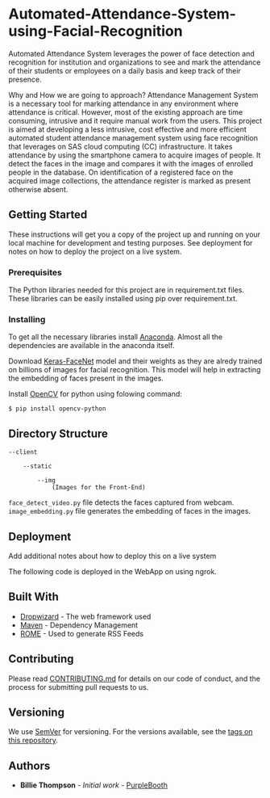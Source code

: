 # Automated-Attendance-System-using-Facial-Recognition

Automated Attendance System leverages the power of face detection and recognition for institution and organizations to see and mark the attendance of their students or employees on a daily basis and keep track of their presence.

Why and How we are going to approach?
Attendance Management System is a necessary tool for marking attendance in any environment where attendance is critical. However, most of the existing approach are time consuming, intrusive and it require manual work from the users. This project is aimed at developing a less intrusive, cost effective and more efficient automated student attendance management system using face recognition that leverages on SAS cloud computing (CC) infrastructure. It takes attendance by using the smartphone camera to acquire images of people. It detect the faces in the image and compares it with the images of enrolled people in the database. On identification of a registered face on the acquired image collections, the attendance register is marked as present otherwise absent.

## Getting Started

These instructions will get you a copy of the project up and running on your local machine for development and testing purposes. See deployment for notes on how to deploy the project on a live system.

### Prerequisites

The Python libraries needed for this project are in requirement.txt files. These libraries can be easily installed using pip over requirement.txt. 

### Installing

To get all the necessary libraries install [Anaconda](https://www.anaconda.com/). Almost all the dependencies are available in the anaconda itself. 

Download [Keras-FaceNet](https://drive.google.com/drive/folders/1pwQ3H4aJ8a6yyJHZkTwtjcL4wYWQb7bn) model and their weights as they are alredy trained on billions of images for facial recognition. This model will help in extracting the embedding of faces present in the images.

Install [OpenCV](https://pypi.org/project/opencv-python/) for python using folowing command:

```
$ pip install opencv-python
```

## Directory Structure

    --client

        --static

            --img
                (Images for the Front-End)
```face_detect_video.py``` file detects the faces captured from webcam.
```image_embedding.py``` file generates the embedding of faces in the images.


## Deployment

Add additional notes about how to deploy this on a live system

The following code is deployed in the WebApp on using ngrok.

## Built With

* [Dropwizard](http://www.dropwizard.io/1.0.2/docs/) - The web framework used
* [Maven](https://maven.apache.org/) - Dependency Management
* [ROME](https://rometools.github.io/rome/) - Used to generate RSS Feeds

## Contributing

Please read [CONTRIBUTING.md](https://gist.github.com/PurpleBooth/b24679402957c63ec426) for details on our code of conduct, and the process for submitting pull requests to us.

## Versioning

We use [SemVer](http://semver.org/) for versioning. For the versions available, see the [tags on this repository](https://github.com/your/project/tags). 

## Authors

* **Billie Thompson** - *Initial work* - [PurpleBooth](https://github.com/PurpleBooth)

